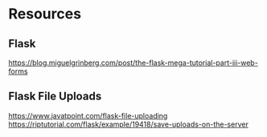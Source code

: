 # Resources

## Flask

https://blog.miguelgrinberg.com/post/the-flask-mega-tutorial-part-iii-web-forms

## Flask File Uploads

https://www.javatpoint.com/flask-file-uploading
https://riptutorial.com/flask/example/19418/save-uploads-on-the-server